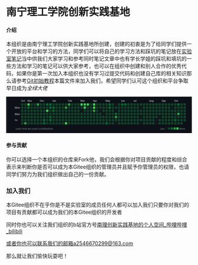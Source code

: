# 南宁理工学院创新实践基地

#### 介绍
本组织是由南宁理工学院创新实践基地所创建，创建的初衷是为了给同学们提供一个开放的平台和学习的方法，同学们可以将自己的学习方法和踩坑的笔记放在[实验室笔记](https://gitee.com/NLLaboratory/lab-notes.git)当中供我们大家学习和参考同时笔记文章中也有学长学姐的踩坑和填坑的一些方法和学习的笔记可以供大家参考，也可以在组织中创建和别人合作的优秀代码，如果你是第一次加入本组织也没有学习过提交代码和创建自己库的相关知识那么请参考[Git初始教程](./Git基本教程/Git初始教程)本篇文件来加入我们，希望同学们认可这个组织和平台争取早日成为*全绿大佬*

![image-20221028171807505](./Git%E5%9F%BA%E6%9C%AC%E6%95%99%E7%A8%8B/git%E5%9F%BA%E6%9C%AC%E6%95%99%E7%A8%8B.assets/image-20221028171807505.png)

#### 参与贡献

你可以选择一个本组织的仓库来Fork他，我们会根据你对项目贡献的程度和综合表示来判断你是否可以成为本Gitee组织的管理员并且赋予你管理员的权限，也请同学们努力为我们组织做出自己的一份贡献。

### 加入我们

本Gitee组织不在乎你是不是实验室的成员任何人都可以加入我们只要你对我们的项目有贡献都可以成为我们的本Gitee组织的开发者

同时你也可以关注我们组织的b站官方号[南理创新实践基地的个人空间_哔哩哔哩_bilibili](https://space.bilibili.com/1762086433)

或者你也可以联系我们的邮箱a2546670299@163.com

那么就让我们愉快玩耍吧！

